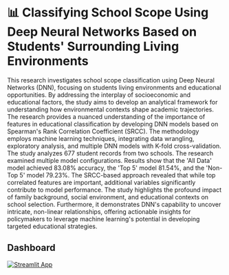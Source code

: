 # 📊 Classifying School Scope Using Deep Neural Networks Based on Students' Surrounding Living Environments

This research investigates school scope classification using Deep Neural Networks (DNN), focusing on students living environments and educational opportunities. By addressing the interplay of socioeconomic and educational factors, the study aims to develop an analytical framework for understanding how environmental contexts shape academic trajectories. The research provides a nuanced understanding of the importance of features in educational classification by developing DNN models based on Spearman's Rank Correlation Coefficient (SRCC). The methodology employs machine learning techniques, integrating data wrangling, exploratory analysis, and multiple DNN models with K-fold cross-validation. The study analyzes 677 student records from two schools. The research examined multiple model configurations. Results show that the 'All Data' model achieved 83.08% accuracy, the 'Top 5' model 81.54%, and the 'Non-Top 5' model 79.23%. The SRCC-based approach revealed that while top correlated features are important, additional variables significantly contribute to model performance. The study highlights the profound impact of family background, social environment, and educational contexts on school selection. Furthermore, it demonstrates DNN's capability to uncover intricate, non-linear relationships, offering actionable insights for policymakers to leverage machine learning's potential in developing targeted educational strategies.

## Dashboard

[![Streamlit App](https://static.streamlit.io/badges/streamlit_badge_black_red.svg)](https://student-performance-classification.streamlit.app/)
